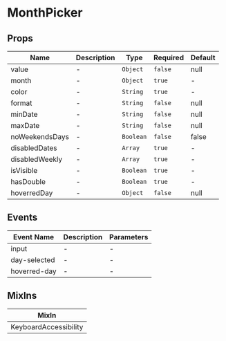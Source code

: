 # MonthPicker

## Props

<!-- @vuese:MonthPicker:props:start -->

| Name           | Description | Type      | Required | Default |
| -------------- | ----------- | --------- | -------- | ------- |
| value          | -           | `Object`  | `false`  | null    |
| month          | -           | `Object`  | `true`   | -       |
| color          | -           | `String`  | `true`   | -       |
| format         | -           | `String`  | `false`  | null    |
| minDate        | -           | `String`  | `false`  | null    |
| maxDate        | -           | `String`  | `false`  | null    |
| noWeekendsDays | -           | `Boolean` | `false`  | false   |
| disabledDates  | -           | `Array`   | `true`   | -       |
| disabledWeekly | -           | `Array`   | `true`   | -       |
| isVisible      | -           | `Boolean` | `true`   | -       |
| hasDouble      | -           | `Boolean` | `true`   | -       |
| hoverredDay    | -           | `Object`  | `false`  | null    |

<!-- @vuese:MonthPicker:props:end -->

## Events

<!-- @vuese:MonthPicker:events:start -->

| Event Name   | Description | Parameters |
| ------------ | ----------- | ---------- |
| input        | -           | -          |
| day-selected | -           | -          |
| hoverred-day | -           | -          |

<!-- @vuese:MonthPicker:events:end -->

## MixIns

<!-- @vuese:MonthPicker:mixIns:start -->

| MixIn                 |
| --------------------- |
| KeyboardAccessibility |

<!-- @vuese:MonthPicker:mixIns:end -->

